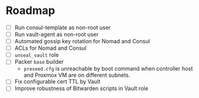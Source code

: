 # Roadmap

- [ ] Run consul-template as non-root user
- [ ] Run vault-agent as non-root user
- [ ] Automated gossip key rotation for Nomad and Consul
- [ ] ACLs for Nomad and Consul
- [ ] `unseal_vault` role
- [ ] Packer `base` builder
    - `preseed.cfg` is unreachable by boot command when controller host and Proxmox VM
are on different subnets.
- [ ] Fix configurable cert TTL by Vault
- [ ] Improve robustness of Bitwarden scripts in Vault role
